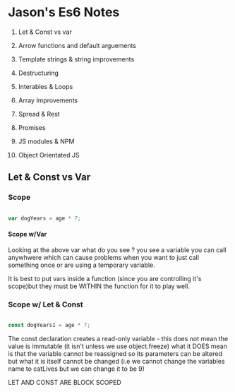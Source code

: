 # Jason's Es6 Notes

1. Let & Const vs var

2. Arrow functions and default arguements

3. Template strings & string improvements

4. Destructuring

5. Interables & Loops

6. Array Improvements

7. Spread & Rest

8. Promises

9. JS modules & NPM

10. Object Orientated JS

## Let & Const vs Var


### Scope

```Javascript

var dogYears = age * 7;

```

#### Scope w/Var

Looking at the above var what do you see ?
you see a variable you can call anywhwere which can cause problems when you want to just call something once or are using a temporary variable.

It is best to put vars inside a function (since you are controlling it's scope)but they must be WITHIN the function for it to play well.

### Scope w/ Let & Const

```Javascript

const dogYears1 = age * 7;

```

The const declaration creates a read-only variable - this does not mean the value is immutable (it isn't unless we use object.freeze) what it DOES mean is that the variable cannot be reassigned so its parameters can be altered but what it is itself cannot be changed (i.e we cannot change the variables name to catLives but we can change it to be 9)

LET AND CONST ARE BLOCK SCOPED

